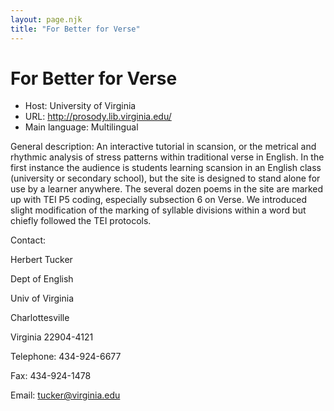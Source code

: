 ```yaml
---
layout: page.njk
title: "For Better for Verse"
---
```

# For Better for Verse




* Host: University of Virginia
* URL: <http://prosody.lib.virginia.edu/>
* Main language: Multilingual



General description: An interactive tutorial in 
 scansion,
 or the metrical and rhythmic analysis of stress
 patterns within traditional verse in English. In the
 first instance the audience is students learning
 scansion in an English class (university or secondary
 school), but the site is designed to stand alone for
 use by a learner anywhere. The several dozen poems in
 the site are marked up with TEI P5 coding, especially
 subsection 6 on Verse. We introduced slight
 modification of the marking of syllable divisions
 within a word but chiefly followed the TEI
 protocols.



Contact:
 



Herbert Tucker


Dept of English
 
 Univ of Virginia
 
 Charlottesville
 
 Virginia 22904-4121



Telephone: 434-924-6677



Fax: 434-924-1478



Email: [tucker@virginia.edu](mailto:tucker@virginia.edu)





